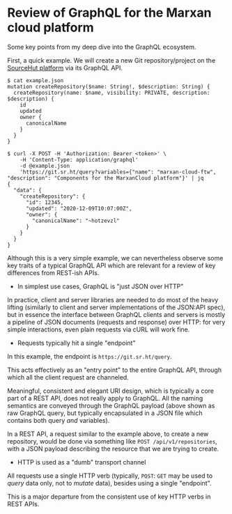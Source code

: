 # Review of GraphQL for the Marxan cloud platform

Some key points from my deep dive into the GraphQL ecosystem.

First, a quick example. We will create a new Git repository/project on the
[SourceHut platform](https://sr.ht/) via its GraphQL API.

```
$ cat example.json
mutation createRepository($name: String!, $description: String) {
  createRepository(name: $name, visibility: PRIVATE, description: $description) {
    id
    updated
    owner {
      canonicalName
    }
  }
}

$ curl -X POST -H 'Authorization: Bearer <token>' \
    -H 'Content-Type: application/graphql'
    -d @example.json
    'https://git.sr.ht/query?variables={"name": "marxan-cloud-ftw", "description": "Components for the MarxanCloud platform"}' | jq
{
  "data": {
    "createRepository": {
      "id": 12345,
      "updated": "2020-12-09T10:07:00Z",
      "owner": {
        "canonicalName": "~hotzevzl"
      }
    }
  }
}
```

Although this is a very simple example, we can nevertheless observe some key
traits of a typical GraphQL API which are relevant for a review of key
differences from REST-ish APIs.

- In simplest use cases, GraphQL is "just JSON over HTTP"

In practice, client and server libraries are needed to do most of the heavy
lifting (similarly to client and server implementations of the JSON:API spec),
but in essence the interface between GraphQL clients and servers is mostly a
pipeline of JSON documents (requests and response) over HTTP: for very simple
interactions, even plain requests via cURL will work fine.

- Requests typically hit a single "endpoint"

In this example, the endpoint is `https://git.sr.ht/query`.

This acts effectively as an "entry point" to the entire GraphQL API, through
which all the client request are channeled.

Meaningful, consistent and elegant URI design, which is typically a core part of
a REST API, does not really apply to GraphQL. All the naming semantics are
conveyed through the GraphQL payload (above shown as raw GraphQL query, but
typically encapsulated in a JSON file which contains both query *and*
variables).

In a REST API, a request similar to the example above, to create a new
repository, would be done via something like `POST /api/v1/repositories`,
with a JSON payload describing the resource that we are trying to create.

- HTTP is used as a "dumb" transport channel

All requests use a single HTTP verb (typically, `POST`: `GET` may be used to
_query_ data only, not to _mutate_ data), besides using a single "endpoint".

This is a major departure from the consistent use of key HTTP verbs in REST
APIs.

